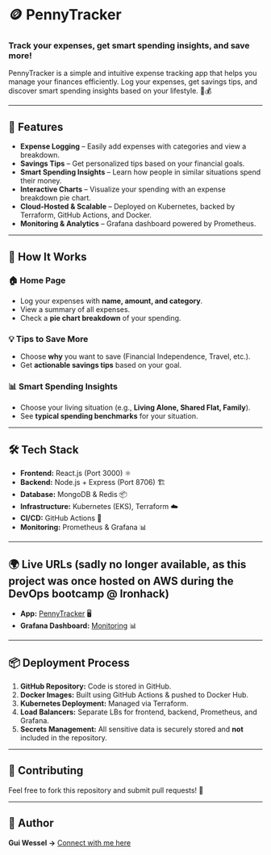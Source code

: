 # 🪙 PennyTracker
### Track your expenses, get smart spending insights, and save more!

PennyTracker is a simple and intuitive expense tracking app that helps you manage your finances efficiently. Log your expenses, get savings tips, and discover smart spending insights based on your lifestyle. 🏡💰

---

## 🚀 Features
- **Expense Logging** – Easily add expenses with categories and view a breakdown.
- **Savings Tips** – Get personalized tips based on your financial goals.
- **Smart Spending Insights** – Learn how people in similar situations spend their money.
- **Interactive Charts** – Visualize your spending with an expense breakdown pie chart.
- **Cloud-Hosted & Scalable** – Deployed on Kubernetes, backed by Terraform, GitHub Actions, and Docker.
- **Monitoring & Analytics** – Grafana dashboard powered by Prometheus.

---

## 🎯 How It Works
### 🏠 Home Page
- Log your expenses with **name, amount, and category**.
- View a summary of all expenses.
- Check a **pie chart breakdown** of your spending.

### 💡 Tips to Save More
- Choose **why** you want to save (Financial Independence, Travel, etc.).
- Get **actionable savings tips** based on your goal.

### 📊 Smart Spending Insights
- Choose your living situation (e.g., **Living Alone, Shared Flat, Family**).
- See **typical spending benchmarks** for your situation.

---

## 🛠️ Tech Stack
- **Frontend:** React.js (Port 3000) ⚛️
- **Backend:** Node.js + Express (Port 8706) 🏗️
- **Database:** MongoDB & Redis 📦
- **Infrastructure:** Kubernetes (EKS), Terraform ☁️
- **CI/CD:** GitHub Actions 🚀
- **Monitoring:** Prometheus & Grafana 📊

---

## 🌍 Live URLs (sadly no longer available, as this project was once hosted on AWS during the DevOps bootcamp @ Ironhack)
- **App:** [PennyTracker](http://gui.redirectme.net) 🖥️
- **Grafana Dashboard:** [Monitoring](http://grafana.redirectme.net) 📊

---

## 📦 Deployment Process
1. **GitHub Repository:** Code is stored in GitHub.
2. **Docker Images:** Built using GitHub Actions & pushed to Docker Hub.
3. **Kubernetes Deployment:** Managed via Terraform.
4. **Load Balancers:** Separate LBs for frontend, backend, Prometheus, and Grafana.
5. **Secrets Management:** All sensitive data is securely stored and **not** included in the repository.

---


## 🤝 Contributing
Feel free to fork this repository and submit pull requests! 🚀

---


## 📝 Author
**Gui Wessel →** [Connect with me here](https://www.linkedin.com/in/guiwessel)

